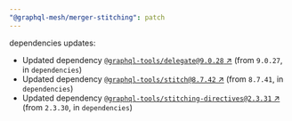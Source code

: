 ```yaml
---
"@graphql-mesh/merger-stitching": patch
---
```

dependencies updates:
  - Updated dependency [`@graphql-tools/delegate@9.0.28` ↗︎](https://www.npmjs.com/package/@graphql-tools/delegate/v/9.0.28) (from `9.0.27`, in `dependencies`)
  - Updated dependency [`@graphql-tools/stitch@8.7.42` ↗︎](https://www.npmjs.com/package/@graphql-tools/stitch/v/8.7.42) (from `8.7.41`, in `dependencies`)
  - Updated dependency [`@graphql-tools/stitching-directives@2.3.31` ↗︎](https://www.npmjs.com/package/@graphql-tools/stitching-directives/v/2.3.31) (from `2.3.30`, in `dependencies`)
